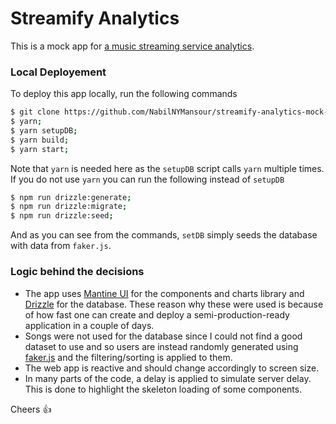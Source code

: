 # Streamify Analytics
This is a mock app for [a music streaming service analytics](https://docs.google.com/document/d/1JLZk733vTGRoZn4fFjP0IkodMvVIMr4Vn_irDabEZgs/edit).

### Local Deployement
To deploy this app locally, run the following commands
```bash
$ git clone https://github.com/NabilNYMansour/streamify-analytics-mock-app;
$ yarn;
$ yarn setupDB;
$ yarn build;
$ yarn start;
```
Note that `yarn` is needed here as the `setupDB` script calls `yarn` multiple times. If you do not use `yarn` you can run the following instead of `setupDB`
```bash
$ npm run drizzle:generate;
$ npm run drizzle:migrate;
$ npm run drizzle:seed;
``` 
And as you can see from the commands, `setDB` simply seeds the database with data from `faker.js`.

### Logic behind the decisions
- The app uses [Mantine UI](https://mantine.dev/) for the components and charts library and [Drizzle](https://orm.drizzle.team/) for the database. These reason why these were used is because of how fast one can create and deploy a semi-production-ready  application in a couple of days.
- Songs were not used for the database since I could not find a good dataset to use and so users are instead randomly generated using [faker.js](https://fakerjs.dev/) and the filtering/sorting is applied to them.
- The web app is reactive and should change accordingly to screen size.
- In many parts of the code, a delay is applied to simulate server delay. This is done to highlight the skeleton loading of some components.

Cheers 👍
